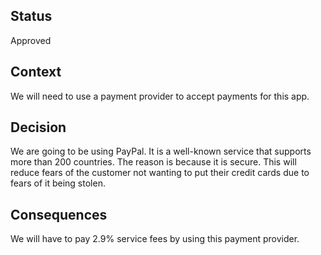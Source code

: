 
## Status

Approved

## Context

We will need to use a payment provider to accept payments for this app.

## Decision

We are going to be using PayPal. It is a well-known service that supports more than 200 countries. The reason is because it is secure. This will reduce fears of the customer not wanting to put their credit cards due to fears of it being stolen.

## Consequences

We will have to pay 2.9% service fees by using this payment provider.
